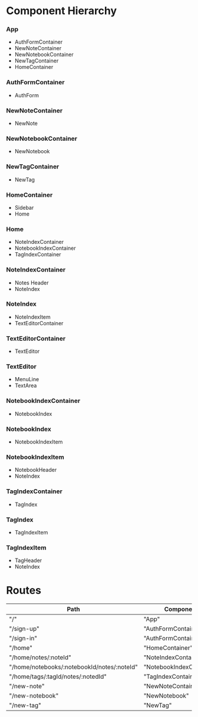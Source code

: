 # Component Hierarchy

### App
- AuthFormContainer
- NewNoteContainer
- NewNotebookContainer
- NewTagContainer
- HomeContainer

### AuthFormContainer
- AuthForm

### NewNoteContainer
- NewNote

### NewNotebookContainer
- NewNotebook

### NewTagContainer
- NewTag

### HomeContainer
- Sidebar
- Home

### Home
- NoteIndexContainer
- NotebookIndexContainer
- TagIndexContainer

### NoteIndexContainer
- Notes Header
- NoteIndex

### NoteIndex
- NoteIndexItem
- TextEditorContainer

### TextEditorContainer
- TextEditor

### TextEditor
- MenuLine
- TextArea

### NotebookIndexContainer
- NotebookIndex

### NotebookIndex
- NotebookIndexItem

### NotebookIndexItem
- NotebookHeader
- NoteIndex

### TagIndexContainer
- TagIndex

### TagIndex
- TagIndexItem

### TagIndexItem
- TagHeader
- NoteIndex

# Routes
|Path   | Component   |
|-------|-------------|
| "/" | "App" |
| "/sign-up" | "AuthFormContainer" |
| "/sign-in" | "AuthFormContainer" |
| "/home" | "HomeContainer" |
| "/home/notes/:noteId" | "NoteIndexContainer" |
| "/home/notebooks/:notebookId/notes/:noteId" | "NotebookIndexContainer" |
| "/home/tags/:tagId/notes/:notedId" | "TagIndexContainer" |
| "/new-note" | "NewNoteContainer" |
| "/new-notebook" | "NewNotebook" |
| "/new-tag" | "NewTag" |
